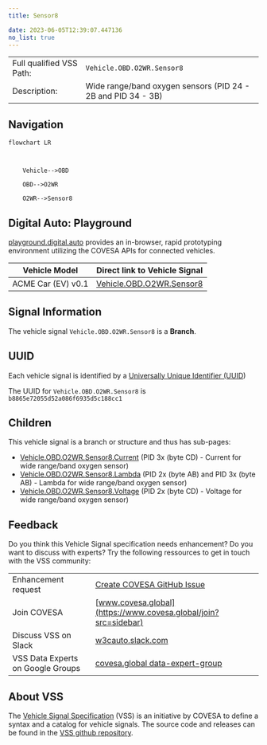 ```yaml
---
title: Sensor8

date: 2023-06-05T12:39:07.447136
no_list: true
---
```



| | |
|---|---|
| Full qualified VSS Path: | `Vehicle.OBD.O2WR.Sensor8` |
| Description: | Wide range/band oxygen sensors (PID 24 - 2B and PID 34 - 3B) |

## Navigation

```mermaid
flowchart LR



    Vehicle-->OBD

    OBD-->O2WR

    O2WR-->Sensor8

```


## Digital Auto: Playground

[playground.digital.auto](http://digital.auto) provides an in-browser, rapid prototyping environment utilizing the COVESA APIs for connected vehicles. 

| Vehicle Model | Direct link to Vehicle Signal |
|---|---|
| ACME Car (EV) v0.1 | [Vehicle.OBD.O2WR.Sensor8](https://digitalauto.netlify.app/model/STLWzk1WyqVVLbfymb4f/cvi/list/Vehicle.OBD.O2WR.Sensor8/) |


## Signal Information




The vehicle signal `Vehicle.OBD.O2WR.Sensor8` is a **Branch**.





## UUID

Each vehicle signal is identified by a [Universally Unique Identifier (UUID](https://en.wikipedia.org/wiki/Universally_unique_identifier))

The UUID for `Vehicle.OBD.O2WR.Sensor8` is `b8865e72055d52a086f6935d5c188cc1`

## Children

This vehicle signal is a branch or structure and thus has sub-pages:

- [Vehicle.OBD.O2WR.Sensor8.Current](current/) (PID 3x (byte CD) - Current for wide range/band oxygen sensor)
- [Vehicle.OBD.O2WR.Sensor8.Lambda](lambda/) (PID 2x (byte AB) and PID 3x (byte AB) - Lambda for wide range/band oxygen sensor)
- [Vehicle.OBD.O2WR.Sensor8.Voltage](voltage/) (PID 2x (byte CD) - Voltage for wide range/band oxygen sensor)


## Feedback

Do you think this Vehicle Signal specification needs enhancement? Do you want to discuss with experts? Try the following ressources to get in touch with the VSS community:

| | |
|---|---|
| Enhancement request | [Create COVESA GitHub Issue](https://github.com/COVESA/vehicle_signal_specification/issues/new?body=Please+describe+your+feedback&title=Signal+feedback+Vehicle.OBD.O2WR.Sensor8) |
| Join COVESA | [www.covesa.global](https://www.covesa.global/join?src=sidebar) |
| Discuss VSS on Slack | [w3cauto.slack.com](http://w3cauto.slack.com/) |
| VSS Data Experts on Google Groups | [covesa.global data-expert-group](https://groups.google.com/a/covesa.global/g/data-expert-group) |

## About VSS

The [Vehicle Signal Specification](https://covesa.github.io/vehicle_signal_specification/) (VSS)
is an initiative by COVESA to define a syntax and a catalog for vehicle signals.
The source code and releases can be found in the [VSS github repository](https://github.com/COVESA/vehicle_signal_specification).

